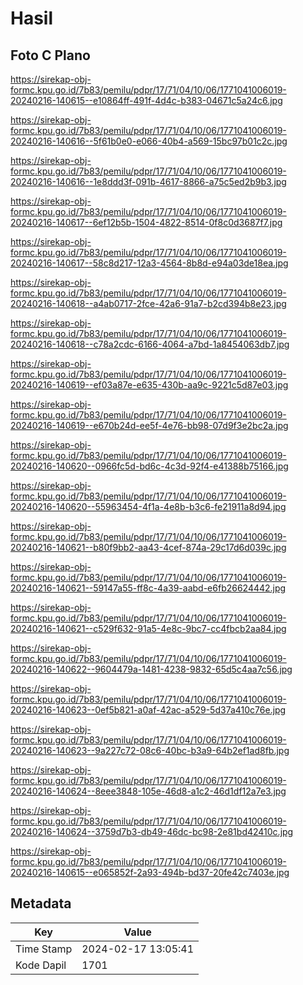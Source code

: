 # Hasil

## Foto C Plano

https://sirekap-obj-formc.kpu.go.id/7b83/pemilu/pdpr/17/71/04/10/06/1771041006019-20240216-140615--e10864ff-491f-4d4c-b383-04671c5a24c6.jpg

https://sirekap-obj-formc.kpu.go.id/7b83/pemilu/pdpr/17/71/04/10/06/1771041006019-20240216-140616--5f61b0e0-e066-40b4-a569-15bc97b01c2c.jpg

https://sirekap-obj-formc.kpu.go.id/7b83/pemilu/pdpr/17/71/04/10/06/1771041006019-20240216-140616--1e8ddd3f-091b-4617-8866-a75c5ed2b9b3.jpg

https://sirekap-obj-formc.kpu.go.id/7b83/pemilu/pdpr/17/71/04/10/06/1771041006019-20240216-140617--6ef12b5b-1504-4822-8514-0f8c0d3687f7.jpg

https://sirekap-obj-formc.kpu.go.id/7b83/pemilu/pdpr/17/71/04/10/06/1771041006019-20240216-140617--58c8d217-12a3-4564-8b8d-e94a03de18ea.jpg

https://sirekap-obj-formc.kpu.go.id/7b83/pemilu/pdpr/17/71/04/10/06/1771041006019-20240216-140618--a4ab0717-2fce-42a6-91a7-b2cd394b8e23.jpg

https://sirekap-obj-formc.kpu.go.id/7b83/pemilu/pdpr/17/71/04/10/06/1771041006019-20240216-140618--c78a2cdc-6166-4064-a7bd-1a8454063db7.jpg

https://sirekap-obj-formc.kpu.go.id/7b83/pemilu/pdpr/17/71/04/10/06/1771041006019-20240216-140619--ef03a87e-e635-430b-aa9c-9221c5d87e03.jpg

https://sirekap-obj-formc.kpu.go.id/7b83/pemilu/pdpr/17/71/04/10/06/1771041006019-20240216-140619--e670b24d-ee5f-4e76-bb98-07d9f3e2bc2a.jpg

https://sirekap-obj-formc.kpu.go.id/7b83/pemilu/pdpr/17/71/04/10/06/1771041006019-20240216-140620--0966fc5d-bd6c-4c3d-92f4-e41388b75166.jpg

https://sirekap-obj-formc.kpu.go.id/7b83/pemilu/pdpr/17/71/04/10/06/1771041006019-20240216-140620--55963454-4f1a-4e8b-b3c6-fe21911a8d94.jpg

https://sirekap-obj-formc.kpu.go.id/7b83/pemilu/pdpr/17/71/04/10/06/1771041006019-20240216-140621--b80f9bb2-aa43-4cef-874a-29c17d6d039c.jpg

https://sirekap-obj-formc.kpu.go.id/7b83/pemilu/pdpr/17/71/04/10/06/1771041006019-20240216-140621--59147a55-ff8c-4a39-aabd-e6fb26624442.jpg

https://sirekap-obj-formc.kpu.go.id/7b83/pemilu/pdpr/17/71/04/10/06/1771041006019-20240216-140621--c529f632-91a5-4e8c-9bc7-cc4fbcb2aa84.jpg

https://sirekap-obj-formc.kpu.go.id/7b83/pemilu/pdpr/17/71/04/10/06/1771041006019-20240216-140622--9604479a-1481-4238-9832-65d5c4aa7c56.jpg

https://sirekap-obj-formc.kpu.go.id/7b83/pemilu/pdpr/17/71/04/10/06/1771041006019-20240216-140623--0ef5b821-a0af-42ac-a529-5d37a410c76e.jpg

https://sirekap-obj-formc.kpu.go.id/7b83/pemilu/pdpr/17/71/04/10/06/1771041006019-20240216-140623--9a227c72-08c6-40bc-b3a9-64b2ef1ad8fb.jpg

https://sirekap-obj-formc.kpu.go.id/7b83/pemilu/pdpr/17/71/04/10/06/1771041006019-20240216-140624--8eee3848-105e-46d8-a1c2-46d1df12a7e3.jpg

https://sirekap-obj-formc.kpu.go.id/7b83/pemilu/pdpr/17/71/04/10/06/1771041006019-20240216-140624--3759d7b3-db49-46dc-bc98-2e81bd42410c.jpg

https://sirekap-obj-formc.kpu.go.id/7b83/pemilu/pdpr/17/71/04/10/06/1771041006019-20240216-140615--e065852f-2a93-494b-bd37-20fe42c7403e.jpg


## Metadata

| Key        | Value               |
| ---------- | ------------------- |
| Time Stamp | 2024-02-17 13:05:41 |
| Kode Dapil | 1701                |



